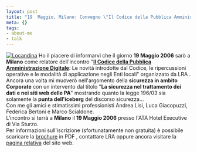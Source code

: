```yaml
--- 
layout: post
title: "19  Maggio, Milano: Convegno \"Il Codice della Pubblica Amministrazione Digitale\""
meta: {}
tags: 
- about-me
- talk
---
```

[![Locandina](/download/20060424_lra.jpg)](/download/LRACodicePAdigitale.pdf)
Ho il piacere di informarvi che il giorno **19 Maggio 2006** sarò a **Milano** come relatore dell'incontro "**[Il Codice della Pubblica Amministrazione Digitale](http://www.lra.it/web/dettaglioConvegno.do?convegnoId=4224&nome=Il_Codice_della_Pubblica_Amministrazione_Digitale)**: Le novità introdotte dal Codice, le ripercussioni operative e le modalità di applicazione negli Enti locali" organizzato da LRA .  
Ancora una volta mi muoverò nell'argomento della **sicurezza in ambito Corporate** con un intervento dal titolo "**La sicurezza nel trattamento dei dati
e nei siti web delle PA**" mostrando quanto la legge 196/03 sia solamente la **punta dell'iceberg** del discorso sicurezza...  
Con me gli amici e stimatissimi professionisti Andrea Lisi, Luca Giacopuzzi, Federica Bertoni e Marco Scialdone.  
L'incontro si terrà a **Milano** il **19 Maggio 2006** presso l'ATA Hotel Executive di Via Sturzo.  
Per informazioni sull'iscrizione (sfortunatamente non gratuita) è possibile scaricare la [brochure](/download/LRACodicePAdigitale.pdf) in PDF , contattare LRA oppure ancora visitare la [pagina relativa](http://www.lra.it/web/dettaglioConvegno.do?convegnoId=4224&nome=Il_Codice_della_Pubblica_Amministrazione_Digitale) del sito web. 
